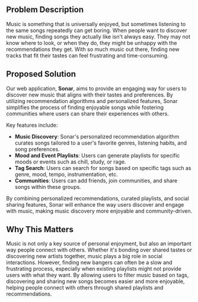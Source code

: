 ## Problem Description

Music is something that is universally enjoyed, but sometimes listening to the same songs repeatedly can get boring. When people want to discover new music, finding songs they actually like isn't always easy. They may not know where to look, or when they do, they might be unhappy with the recommendations they get. With so much music out there, finding new tracks that fit their tastes can feel frustrating and time-consuming.

## Proposed Solution

Our web application, **Sonar**, aims to provide an engaging way for users to discover new music that aligns with their tastes and preferences. By utilizing recommendation algorithms and personalized features, Sonar simplifies the process of finding enjoyable songs while fostering communities where users can share their experiences with others.

Key features include:

- **Music Discovery**: Sonar's personalized recommendation algorithm curates songs tailored to a user's favorite genres, listening habits, and song preferences.
- **Mood and Event Playlists**: Users can generate playlists for specific moods or events such as chill, study, or rage.
- **Tag Search**: Users can search for songs based on specific tags such as genre, mood, tempo, instrumentation, etc.
- **Communities**: Users can add friends, join communities, and share songs within these groups.

By combining personalized recommendations, curated playlists, and social sharing features, Sonar will enhance the way users discover and engage with music, making music discovery more enjoyable and community-driven.

## Why This Matters

Music is not only a key source of personal enjoyment, but also an important way people connect with others. Whether it's bonding over shared tastes or discovering new artists together, music plays a big role in social interactions. However, finding new bangers can often be a slow and frustrating process, especially when existing playlists might not provide users with what they want. By allowing users to filter music based on tags, discovering and sharing new songs becomes easier and more enjoyable, helping people connect with others through shared playlists and recommendations.
